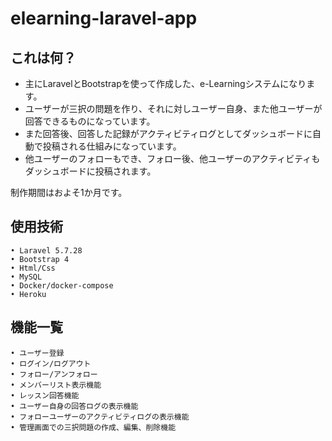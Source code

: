 elearning-laravel-app
=========

## これは何？

- 主にLaravelとBootstrapを使って作成した、e-Learningシステムになります。
- ユーザーが三択の問題を作り、それに対しユーザー自身、また他ユーザーが回答できるものになっています。
- また回答後、回答した記録がアクティビティログとしてダッシュボードに自動で投稿される仕組みになっています。
- 他ユーザーのフォローもでき、フォロー後、他ユーザーのアクティビティもダッシュボードに投稿されます。

制作期間はおよそ1か月です。


## 使用技術
	• Laravel 5.7.28
	• Bootstrap 4
	• Html/Css
	• MySQL
	• Docker/docker-compose
	• Heroku
	
## 機能一覧
	• ユーザー登録
	• ログイン/ログアウト
	• フォロー/アンフォロー
	• メンバーリスト表示機能
	• レッスン回答機能
	• ユーザー自身の回答ログの表示機能
	• フォローユーザーのアクティビティログの表示機能
	• 管理画面での三択問題の作成、編集、削除機能
